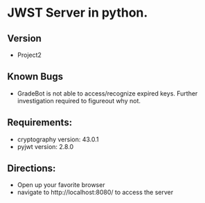 # JWST Server in python.
## Version
- Project2
## Known Bugs
- GradeBot is not able to access/recognize expired keys. Further investigation required to figureout why not.
## Requirements:
- cryptography version: 43.0.1</li>
- pyjwt version:  2.8.0</li>
## Directions:
- Open up your favorite browser
- navigate to http://localhost:8080/ to access the server 
